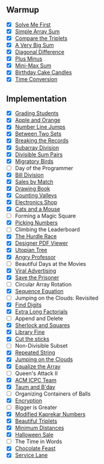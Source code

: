 ## Warmup

- [x] [Solve Me First](https://github.com/rdvnabay/hackerrank-algorithms/blob/master/Warmup/Solutions/SolveMeFirst.cs)
- [x] [Simple Array Sum](https://github.com/rdvnabay/hackerrank-algorithms/blob/master/Warmup/Solutions/SimpleArraySum.cs) 
- [x] [Compare the Triplets](https://github.com/rdvnabay/hackerrank-algorithms/blob/master/Warmup/Solutions/CompareTheTriplets.cs)
- [x] [A Very Big Sum](https://github.com/rdvnabay/hackerrank-algorithms/blob/master/Warmup/Solutions/AVeryBigSum.cs) 
- [x] [Diagonal Difference](https://github.com/rdvnabay/hackerrank-algorithms/blob/master/Warmup/Solutions/DiagonalDifference.cs)
- [x] [Plus Minus](https://github.com/rdvnabay/hackerrank-algorithms/blob/master/Warmup/Solutions/PlusMinus.cs)
- [x] [Mini-Max Sum](https://github.com/rdvnabay/hackerrank-algorithms/blob/master/Warmup/Solutions/MiniMaxSum.cs)
- [x] [Birthday Cake Candles](https://github.com/rdvnabay/hackerrank-algorithms/blob/master/Warmup/Solutions/BirthdayCakeCandles.cs)
- [x] [Time Conversion](https://github.com/rdvnabay/hackerrank-algorithms/blob/master/Warmup/Solutions/TimeConversion.cs)

## Implementation

- [x] [Grading Students](https://github.com/rdvnabay/hackerrank-algorithms/blob/master/Implementation/Solutions/Solutions/GradingStudents.cs)     
- [x] [Apple and Orange](https://github.com/rdvnabay/hackerrank-algorithms/blob/master/Implementation/Solutions/AppleAndOrange.cs)     
- [x] [Number Line Jumps](https://github.com/rdvnabay/hackerrank-algorithms/blob/master/Implementation/Solutions/NumberLineJumps.cs)    
- [x] [Between Two Sets](https://github.com/rdvnabay/hackerrank-algorithms/blob/master/Implementation/Solutions/BetweenTwoSets.cs)     
- [x] [Breaking the Records](https://github.com/rdvnabay/hackerrank-algorithms/blob/master/Implementation/Solutions/BreakingTheRecords.cs) 
- [x] [Subarray Division](https://github.com/rdvnabay/hackerrank-algorithms/blob/master/Implementation/Solutions/SubarrayDivision.cs)    
- [x] [Divisible Sum Pairs](https://github.com/rdvnabay/hackerrank-algorithms/blob/master/Implementation/Solutions/DivisibleSumPairs.cs)  
- [x] [Migratory Birds](https://github.com/rdvnabay/hackerrank-algorithms/blob/master/Implementation/Solutions/MigratoryBirds.cs)      
- [ ] Day of the Programmer
- [x] [Bill Division](https://github.com/rdvnabay/hackerrank-algorithms/blob/master/Implementation/Solutions/BillDivision.cs)
- [x] [Sales by Match](https://github.com/rdvnabay/hackerrank-algorithms/blob/master/Implementation/Solutions/SalesByMatch.cs)
- [x] [Drawing Book](https://github.com/rdvnabay/hackerrank-algorithms/blob/master/Implementation/Solutions/DrawingBook.cs) 
- [x] [Counting Valleys](https://github.com/rdvnabay/hackerrank-algorithms/blob/master/Implementation/Solutions/CountingValleys.cs)
- [x] [Electronics Shop](https://github.com/rdvnabay/hackerrank-algorithms/blob/master/Implementation/Solutions/ElectronicsShop.cs)
- [x] [Cats and a Mouse](https://github.com/rdvnabay/hackerrank-algorithms/blob/master/Implementation/Solutions/CatsAndAMouse.cs)
- [ ] Forming a Magic Square
- [x] [Picking Numbers](https://github.com/rdvnabay/hackerrank-algorithms/blob/master/Implementation/Solutions/PickingNumbers.cs)
- [ ] Climbing the Leaderboard
- [x] [The Hurdle Race](https://github.com/rdvnabay/hackerrank-algorithms/blob/master/Implementation/Solutions/TheHurdleRace.cs)
- [x] [Designer PDF Viewer](https://github.com/rdvnabay/hackerrank-algorithms/blob/master/Implementation/Solutions/DesignerPDFViewer.cs)
- [x] [Utopian Tree](https://github.com/rdvnabay/hackerrank-algorithms/blob/master/Implementation/Solutions/UtopianTree.cs)
- [x] [Angry Professor](https://github.com/rdvnabay/hackerrank-algorithms/blob/master/Implementation/Solutions/AngryProfessor.cs)
- [ ] Beautiful Days at the Movies
- [x] [Viral Advertising](https://github.com/rdvnabay/hackerrank-algorithms/blob/master/Implementation/Solutions/ViralAdvertising.cs)
- [x] [Save the Prisoner](https://github.com/rdvnabay/hackerrank-algorithms/blob/master/Implementation/Solutions/SaveThePrisoner.cs)
- [ ] Circular Array Rotation
- [x] [Sequence Equation](https://github.com/rdvnabay/hackerrank-algorithms/blob/master/Implementation/Solutions/SequenceEquation.cs)
- [ ] Jumping on the Clouds: Revisited
- [x] [Find Digits](https://github.com/rdvnabay/hackerrank-algorithms/blob/master/Implementation/Solutions/FindDigits.cs)
- [x] [Extra Long Factorials](https://github.com/rdvnabay/hackerrank-algorithms/blob/master/Implementation/Solutions/ExtraLongFactorials.cs)
- [ ] Append and Delete
- [x] [Sherlock and Squares](https://github.com/rdvnabay/hackerrank-algorithms/blob/master/Implementation/Solutions/SherlockAndSquares.cs)
- [x] [Library Fine](https://github.com/rdvnabay/hackerrank-algorithms/blob/master/Implementation/Solutions/LibraryFine.cs)
- [x] [Cut the sticks](https://github.com/rdvnabay/hackerrank-algorithms/blob/master/Implementation/Solutions/CutTheSticks.cs)
- [ ] Non-Divisible Subset
- [x] [Repeated String](https://github.com/rdvnabay/hackerrank-algorithms/blob/master/Implementation/Solutions/RepeatedString.cs)
- [x] [Jumping on the Clouds](https://github.com/rdvnabay/hackerrank-algorithms/blob/master/Implementation/Solutions/JumpingOnTheClouds.cs)
- [x] [Equalize the Array](https://github.com/rdvnabay/hackerrank-algorithms/blob/master/Implementation/Solutions/EqualizeTheArray.cs)
- [ ] Queen's Attack II
- [x] [ACM ICPC Team](https://github.com/rdvnabay/hackerrank-algorithms/blob/master/Implementation/Solutions/ACM_ICPCTeam.cs)
- [x] [Taum and B'day](https://github.com/rdvnabay/hackerrank-algorithms/blob/master/Implementation/Solutions/TaumAndBday.cs)
- [ ] Organizing Containers of Balls
- [x] [Encryption](https://github.com/rdvnabay/hackerrank-algorithms/blob/master/Implementation/Solutions/Encryption.cs)
- [ ] Bigger is Greater
- [x] [Modified Kaprekar Numbers](https://github.com/rdvnabay/hackerrank-algorithms/blob/master/Implementation/Solutions/ModifiedKaprekarNumbers.cs)
- [x] [Beautiful Triplets](https://github.com/rdvnabay/hackerrank-algorithms/blob/master/Implementation/Solutions/BeautifulTriplets.cs)
- [x] [Minimum Distances](https://github.com/rdvnabay/hackerrank-algorithms/blob/master/Implementation/Solutions/MinimumDistances.cs)
- [x] [Halloween Sale](https://github.com/rdvnabay/hackerrank-algorithms/blob/master/Implementation/Solutions/HalloweenSale.cs)
- [ ] The Time in Words
- [x] [Chocolate Feast](https://github.com/rdvnabay/hackerrank-algorithms/blob/master/Implementation/Solutions/ChocolateFeast.cs)
- [x] [Service Lane](https://github.com/rdvnabay/hackerrank-algorithms/blob/master/Implementation/Solutions/ServiceLane.cs)
